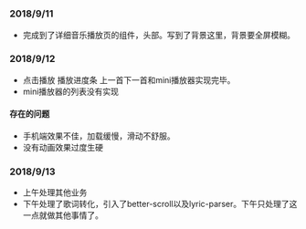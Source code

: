 #
##
### 2018/9/11
+ 完成到了详细音乐播放页的组件，头部。写到了背景这里，背景要全屏模糊。
### 2018/9/12
+ 点击播放 播放进度条 上一首下一首和mini播放器实现完毕。
+ mini播放器的列表没有实现
#### 存在的问题
+ 手机端效果不佳，加载缓慢，滑动不舒服。
+ 没有动画效果过度生硬

### 2018/9/13
+ 上午处理其他业务
+ 下午处理了歌词转化，引入了better-scroll以及lyric-parser。下午只处理了这一点就做其他事情了。
